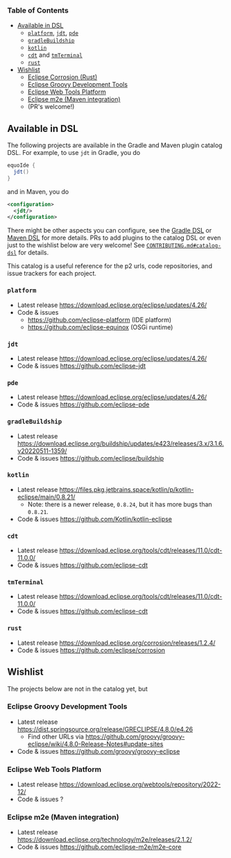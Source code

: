 ### Table of Contents

- [Available in DSL](#available-projects)
  - [`platform`](#platform), [`jdt`](#jdt), [`pde`](#pde)
  - [`gradleBuildship`](#gradle-buildship)
  - [`kotlin`](#kotlin)
  - [`cdt`](#cdt) and [`tmTerminal`](#tmterminal)
  - [`rust`](#rust)
- [Wishlist](#wishlist)
  - [Eclipse Corrosion (Rust)](#eclipse-rust)
  - [Eclipse Groovy Development Tools](#eclipse-groovy)
  - [Eclipse Web Tools Platform](#eclipse-wtp)
  - [Eclipse m2e (Maven integration)](#eclipse-m2e)
  - (PR's welcome!)

## Available in DSL

The following projects are available in the Gradle and Maven plugin catalog DSL. For example, to use `jdt` in Gradle, you do

```gradle
equoIde {
  jdt()
}
```

and in Maven, you do

```xml
<configuration>
  <jdt/>
</configuration>
```

There might be other aspects you can configure, see the [Gradle DSL](https://github.com/equodev/equo-ide/blob/main/plugin-gradle/src/main/java/dev/equo/ide/gradle/P2ModelDslWithCatalog.java) or [Maven DSL](https://github.com/equodev/equo-ide/blob/main/plugin-maven/src/main/java/dev/equo/ide/maven/AbstractP2MojoWithCatalog.java) for more details. PRs to add plugins to the catalog DSL or even just to the wishlist below are very welcome! See [`CONTRIBUTING.md#catalog-dsl`](https://github.com/equodev/equo-ide/blob/main/CONTRIBUTING.md#catalog.dsl) for details.

This catalog is a useful reference for the p2 urls, code repositories, and issue trackers for each project.

### `platform`

- Latest release https://download.eclipse.org/eclipse/updates/4.26/
- Code & issues
  - https://github.com/eclipse-platform (IDE platform)
  - https://github.com/eclipse-equinox (OSGi runtime)

### `jdt`

- Latest release https://download.eclipse.org/eclipse/updates/4.26/
- Code & issues https://github.com/eclipse-jdt

### `pde`

- Latest release https://download.eclipse.org/eclipse/updates/4.26/
- Code & issues https://github.com/eclipse-pde

<a name="gradle-buildship"></a>
### `gradleBuildship`

- Latest release https://download.eclipse.org/buildship/updates/e423/releases/3.x/3.1.6.v20220511-1359/ 
- Code & issues https://github.com/eclipse/buildship

### `kotlin`

- Latest release https://files.pkg.jetbrains.space/kotlin/p/kotlin-eclipse/main/0.8.21/
  - Note: there is a newer release, `0.8.24`, but it has more bugs than `0.8.21`. 
- Code & issues https://github.com/Kotlin/kotlin-eclipse

### `cdt`

- Latest release https://download.eclipse.org/tools/cdt/releases/11.0/cdt-11.0.0/
- Code & issues https://github.com/eclipse-cdt

### `tmTerminal`

- Latest release https://download.eclipse.org/tools/cdt/releases/11.0/cdt-11.0.0/
- Code & issues https://github.com/eclipse-cdt

### `rust`

- Latest release https://download.eclipse.org/corrosion/releases/1.2.4/
- Code & issues https://github.com/eclipse/corrosion

## Wishlist

The projects below are not in the catalog yet, but 

<a name="eclipse-groovy"></a>
### Eclipse Groovy Development Tools

- Latest release https://dist.springsource.org/release/GRECLIPSE/4.8.0/e4.26
  - Find other URLs via https://github.com/groovy/groovy-eclipse/wiki/4.8.0-Release-Notes#update-sites
- Code & issues https://github.com/groovy/groovy-eclipse

### Eclipse Web Tools Platform
- Latest release https://download.eclipse.org/webtools/repository/2022-12/
- Code & issues ?

<a name="eclipse-m2e"></a>
### Eclipse m2e (Maven integration)

- Latest release https://download.eclipse.org/technology/m2e/releases/2.1.2/
- Code & issues https://github.com/eclipse-m2e/m2e-core
